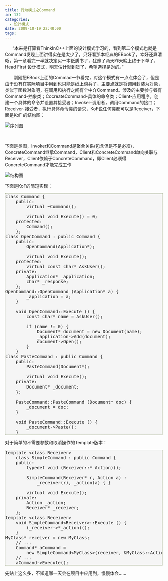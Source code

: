 ```yaml
---
title: 行为模式之Command
id: 132
categories:
  - 设计模式
date: 2009-10-19 22:40:00
tags:
---
```


    

&nbsp;&nbsp;&nbsp;&nbsp;&nbsp; &ldquo;本来是打算看ThinkInC++上面的设计模式学习的，看到第二个模式也就是Command发现上面讲得实在是太少了，只好看那本经典的EBook了，幸好还算清晰，第一章看完一半就决定买一本纸质书了，犹豫了两天昨天晚上终于下单了，Head First 设计模式，明天估计就到货了，希望选择是对的。&rdquo;

&nbsp;&nbsp;&nbsp;&nbsp;&nbsp;&nbsp; 刚刚把EBook上面的Commad一节看完，对这个模式有一点点体会了，但是由于没有在实际项目中用到也只能是纸上谈兵了，主要点就是将调用封装为对象，类似于函数对象吧，在调用和执行之间有个中介Command。涉及的主要参与者有Command-抽象类；CocreateCommand-具体的命令类；Client-应用程序，创建一个具体的命令并设置其接受者；Invoker-调用者，调用Command的接口；Receiver-接受者，执行具体命令类的请求，KoF说任何类都可以是Receiver，下面是KoF 的结构图：

![序列图](http://p.blog.csdn.net/images/p_blog_csdn_net/ToCpp/EntryImages/20091019/commad-action.gif)

&nbsp;

下面是类图，Invoker和Command是聚合关系(包含但是不是必须)，ConcreteCommand继承Command，Client和ConcreteCommand单向关联与Receiver，Client依赖于ConcreteCommand，即Client必须得ConcreteCommand才能完成工作

![结构图](http://p.blog.csdn.net/images/p_blog_csdn_net/ToCpp/EntryImages/20091019/command.gif)

下面是KoF的简短实现：

<pre style="border: 1px dotted #785;background: #f5f5f5;">class Command {
    public:
        virtual ~Command();

        virtual void Execute() = 0;
    protected:
        Command();
    };
class OpenCommand : public Command {
    public:
        OpenCommand(Application*);

        virtual void Execute();
    protected:
        virtual const char* AskUser();
    private:
        Application* _application;
        char* _response;
    };
OpenCommand::OpenCommand (Application* a) {
        _application = a;
    }

    void OpenCommand::Execute () {
        const char* name = AskUser();

        if (name != 0) {
            Document* document = new Document(name);
            _application-&gt;Add(document);
            document-&gt;Open();
        }
    }
class PasteCommand : public Command {
    public:
        PasteCommand(Document*);

        virtual void Execute();
    private:
        Document* _document;
    };

    PasteCommand::PasteCommand (Document* doc) {
        _document = doc;
    }

    void PasteCommand::Execute () {
        _document-&gt;Paste();
    }</pre> 

对于简单的不需要参数和取消操作的Template版本：

<pre style="border: 1px dotted #785;background: #f5f5f5;">template &lt;class Receiver&gt;
    class SimpleCommand : public Command {
    public:
        typedef void (Receiver::* Action)();

        SimpleCommand(Receiver* r, Action a) :
            _receiver(r), _action(a) { }

        virtual void Execute();
    private:
        Action _action;
        Receiver* _receiver;
    };
template &lt;class Receiver&gt;
    void SimpleCommand&lt;Receiver&gt;::Execute () {
        (_receiver-&gt;*_action)();
    }
MyClass* receiver = new MyClass;
    // ...
    Command* aCommand =
        new SimpleCommand&lt;MyClass&gt;(receiver, &amp;MyClass::Action);
    // ...
    aCommand-&gt;Execute();
</pre> 

先贴上这么多，不知道哪一天会在项目中应用到，慢慢体会&hellip;&hellip;

</div>